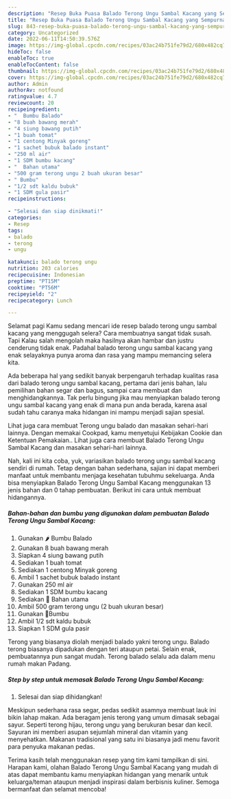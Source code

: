 ```yaml
---
description: "Resep Buka Puasa Balado Terong Ungu Sambal Kacang yang Sempurna "
title: "Resep Buka Puasa Balado Terong Ungu Sambal Kacang yang Sempurna "
slug: 843-resep-buka-puasa-balado-terong-ungu-sambal-kacang-yang-sempurna
category: Uncategorized
date: 2022-06-11T14:50:39.576Z
image: https://img-global.cpcdn.com/recipes/03ac24b751fe79d2/680x482cq70/balado-terong-ungu-sambal-kacang-foto-resep-utama.jpg
hideToc: false
enableToc: true
enableTocContent: false
thumbnail: https://img-global.cpcdn.com/recipes/03ac24b751fe79d2/680x482cq70/balado-terong-ungu-sambal-kacang-foto-resep-utama.jpg
cover: https://img-global.cpcdn.com/recipes/03ac24b751fe79d2/680x482cq70/balado-terong-ungu-sambal-kacang-foto-resep-utama.jpg
author: Admin
authorAv: notfound
ratingvalue: 4.7
reviewcount: 20
recipeingredient:
- "  Bumbu Balado"
- "8 buah bawang merah"
- "4 siung bawang putih"
- "1 buah tomat"
- "1 centong Minyak goreng"
- "1 sachet bubuk balado instant"
- "250 ml air"
- "1 SDM bumbu kacang"
- "  Bahan utama"
- "500 gram terong ungu 2 buah ukuran besar"
- " Bumbu"
- "1/2 sdt kaldu bubuk"
- "1 SDM gula pasir"
recipeinstructions:

- "Selesai dan siap dinikmati!"
categories:
- Resep
tags:
- balado
- terong
- ungu

katakunci: balado terong ungu 
nutrition: 203 calories
recipecuisine: Indonesian
preptime: "PT15M"
cooktime: "PT56M"
recipeyield: "2"
recipecategory: Lunch

---
```



Selamat pagi Kamu sedang mencari ide resep balado terong ungu sambal kacang yang menggugah selera? Cara membuatnya sangat tidak susah. Tapi Kalau salah mengolah maka hasilnya akan hambar dan justru cenderung tidak enak. Padahal balado terong ungu sambal kacang yang enak selayaknya punya aroma dan rasa yang mampu memancing selera kita.


Ada beberapa hal yang sedikit banyak berpengaruh terhadap kualitas rasa dari balado terong ungu sambal kacang, pertama dari jenis bahan, lalu pemilihan bahan segar dan bagus, sampai cara membuat dan menghidangkannya. Tak perlu bingung jika mau menyiapkan balado terong ungu sambal kacang yang enak di mana pun anda berada, karena asal sudah tahu caranya maka hidangan ini mampu menjadi sajian spesial.

Lihat juga cara membuat Terong ungu balado dan masakan sehari-hari lainnya. Dengan memakai Cookpad, kamu menyetujui Kebijakan Cookie dan Ketentuan Pemakaian.. Lihat juga cara membuat Balado Terong Ungu Sambal Kacang dan masakan sehari-hari lainnya.


Nah, kali ini kita coba, yuk, variasikan balado terong ungu sambal kacang sendiri di rumah. Tetap dengan bahan sederhana, sajian ini dapat memberi manfaat untuk membantu menjaga kesehatan tubuhmu sekeluarga. Anda bisa menyiapkan Balado Terong Ungu Sambal Kacang menggunakan 13 jenis bahan dan 0 tahap pembuatan. Berikut ini cara untuk membuat hidangannya.

<!--inarticleads1-->

##### Bahan-bahan dan bumbu yang digunakan dalam pembuatan Balado Terong Ungu Sambal Kacang:

1. Gunakan  🌶️ Bumbu Balado
1. Gunakan 8 buah bawang merah
1. Siapkan 4 siung bawang putih
1. Sediakan 1 buah tomat
1. Sediakan 1 centong Minyak goreng
1. Ambil 1 sachet bubuk balado instant
1. Gunakan 250 ml air
1. Sediakan 1 SDM bumbu kacang
1. Sediakan  🍆 Bahan utama
1. Ambil 500 gram terong ungu (2 buah ukuran besar)
1. Gunakan  🧂Bumbu
1. Ambil 1/2 sdt kaldu bubuk
1. Siapkan 1 SDM gula pasir


Terong yang biasanya diolah menjadi balado yakni terong ungu. Balado terong biasanya dipadukan dengan teri ataupun petai. Selain enak, pembuatannya pun sangat mudah. Terong balado selalu ada dalam menu rumah makan Padang. 

<!--inarticleads2-->

##### Step by step untuk memasak Balado Terong Ungu Sambal Kacang:


1. Selesai dan siap dihidangkan!

Meskipun sederhana rasa segar, pedas sedikit asamnya membuat lauk ini bikin lahap makan. Ada beragam jenis terong yang umum dimasak sebagai sayur. Seperti terong hijau, terong ungu yang berukuran besar dan kecil. Sayuran ini memberi asupan sejumlah mineral dan vitamin yang menyehatkan. Makanan tradisional yang satu ini biasanya jadi menu favorit para penyuka makanan pedas. 

Terima kasih telah menggunakan resep yang tim kami tampilkan di sini. Harapan kami, olahan Balado Terong Ungu Sambal Kacang yang mudah di atas dapat membantu kamu menyiapkan hidangan yang menarik untuk keluarga/teman ataupun menjadi inspirasi dalam berbisnis kuliner. Semoga bermanfaat dan selamat mencoba!
